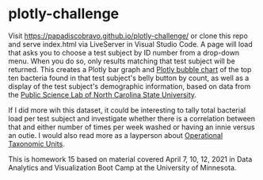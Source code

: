 # plotly-challenge

Visit 
https://papadiscobravo.github.io/plotly-challenge/
or clone this repo and serve index.html via LiveServer in Visual Studio Code. A page will load that asks you to choose a test subject by ID number from a drop-down menu. When you do so, only results matching that test subject will be returned. This creates a Plotly bar graph and <a href="https://plotly.com/javascript/bubble-charts/" target="_blank">Plotly bubble chart</a> of the top ten bacteria found in that test subject's belly button by count, as well as a display of the test subject's demographic information, based on data from the <a href="http://robdunnlab.com/projects/belly-button-biodiversity">Public Science Lab of North Carolina State University</a>.

If I did more wih this dataset, it could be interesting to tally total bacterial load per test subject and investigate whether there is a correlation between that and either number of times per week washed or having an innie versus an outie. I would also read more as a layperson about <a href="https://en.wikipedia.org/wiki/Operational_taxonomic_unit" target="_blank">Operational Taxonomic Units</a>.

This is homework 15 based on material covered April 7, 10, 12, 2021 in Data Analytics and Visualization Boot Camp at the University of Minnesota.